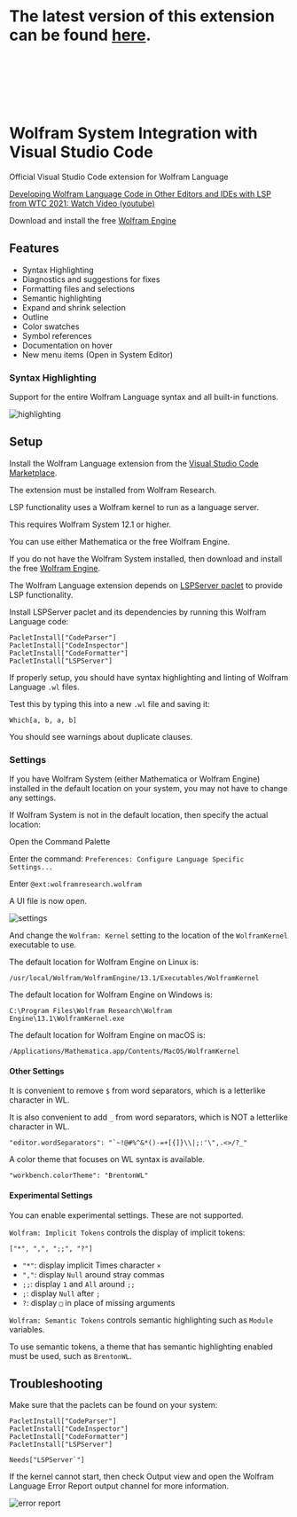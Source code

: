 # The latest version of this extension can be found [here](https://stash.wolfram.com/projects/ECE/repos/vscode-wolfram/browse).

<br/>  <br/>    <br/>    <br/>    <br/>    










# Wolfram System Integration with Visual Studio Code

Official Visual Studio Code extension for Wolfram Language

[Developing Wolfram Language Code in Other Editors and IDEs with LSP from WTC 2021: Watch Video (youtube)](https://www.youtube.com/watch?v=nXVEOUMZbzQ)

Download and install the free [Wolfram Engine](https://www.wolfram.com/engine/)


## Features

* Syntax Highlighting
* Diagnostics and suggestions for fixes
* Formatting files and selections
* Semantic highlighting
* Expand and shrink selection
* Outline
* Color swatches
* Symbol references
* Documentation on hover
* New menu items (Open in System Editor)

### Syntax Highlighting

Support for the entire Wolfram Language syntax and all built-in functions.

![highlighting](docs/highlighting.png)


## Setup

<!--  filter me START -->
Install the Wolfram Language extension from the [Visual Studio Code Marketplace](https://marketplace.visualstudio.com/items?itemName=WolframResearch.wolfram).

The extension must be installed from Wolfram Research.
<!--  filter me END -->

LSP functionality uses a Wolfram kernel to run as a language server.

This requires Wolfram System 12.1 or higher.

You can use either Mathematica or the free Wolfram Engine.

If you do not have the Wolfram System installed, then download and install the free [Wolfram Engine](https://www.wolfram.com/engine/).

The Wolfram Language extension depends on [LSPServer paclet](https://github.com/WolframResearch/lspserver) to provide LSP functionality.

Install LSPServer paclet and its dependencies by running this Wolfram Language code:
```
PacletInstall["CodeParser"]
PacletInstall["CodeInspector"]
PacletInstall["CodeFormatter"]
PacletInstall["LSPServer"]
```

If properly setup, you should have syntax highlighting and linting of Wolfram Language `.wl` files.

Test this by typing this into a new `.wl` file and saving it:
```
Which[a, b, a, b]
```

You should see warnings about duplicate clauses.


### Settings

If you have Wolfram System (either Mathematica or Wolfram Engine) installed in the default location on your system, you may not have to change any settings.

If Wolfram System is not in the default location, then specify the actual location:

Open the Command Palette

Enter the command:
`Preferences: Configure Language Specific Settings...`

Enter `@ext:wolframresearch.wolfram `

A UI file is now open.

![settings](docs/settings.png)

And change the `Wolfram: Kernel` setting to the location of the `WolframKernel` executable to use.

The default location for Wolfram Engine on Linux is:
```
/usr/local/Wolfram/WolframEngine/13.1/Executables/WolframKernel
```

The default location for Wolfram Engine on Windows is:
```
C:\Program Files\Wolfram Research\Wolfram Engine\13.1\WolframKernel.exe
```

The default location for Wolfram Engine on macOS is:
```
/Applications/Mathematica.app/Contents/MacOS/WolframKernel
```


#### Other Settings

It is convenient to remove `$` from word separators, which is a letterlike character in WL.

It is also convenient to add `_` from word separators, which is NOT a letterlike character in WL.
```
"editor.wordSeparators": "`~!@#%^&*()-=+[{]}\\|;:'\",.<>/?_"
```

A color theme that focuses on WL syntax is available.
```
"workbench.colorTheme": "BrentonWL"
```


#### Experimental Settings

You can enable experimental settings. These are not supported.

`Wolfram: Implicit Tokens` controls the display of implicit tokens:
```
["*", ",", ";;", "?"]
```

* `"*"`: display implicit Times character `×`
* `","`: display `Null` around stray commas
* `;;`: display `1` and `All` around `;;`
* `;`: display `Null` after `;`
* `?`: display `□` in place of missing arguments


`Wolfram: Semantic Tokens` controls semantic highlighting such as `Module` variables.

To use semantic tokens, a theme that has semantic highlighting enabled must be used, such as `BrentonWL`.


## Troubleshooting

Make sure that the paclets can be found on your system:
```
PacletInstall["CodeParser"]
PacletInstall["CodeInspector"]
PacletInstall["CodeFormatter"]
PacletInstall["LSPServer"]

Needs["LSPServer`"]
```

If the kernel cannot start, then check Output view and open the Wolfram Language Error Report output channel for more information.

![error report](docs/error-report.png)
